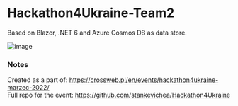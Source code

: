 # Hackathon4Ukraine-Team2

Based on Blazor, .NET 6 and Azure Cosmos DB as data store.

![image](https://user-images.githubusercontent.com/33404585/159142033-2a644d42-e32d-4ed9-83b4-ad3247583f60.png)

### Notes
Created as a part of: https://crossweb.pl/en/events/hackathon4ukraine-marzec-2022/   
Full repo for the event: https://github.com/stankevichea/Hackathon4Ukraine   
